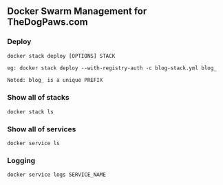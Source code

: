 ## Docker Swarm Management for TheDogPaws.com

### Deploy

```
docker stack deploy [OPTIONS] STACK
``` 

```
eg: docker stack deploy --with-registry-auth -c blog-stack.yml blog_
```

```html
Noted: blog_ is a unique PREFIX
```

### Show all of stacks

```
docker stack ls
```

### Show all of services

```
docker service ls
```

### Logging

```
docker service logs SERVICE_NAME
```
